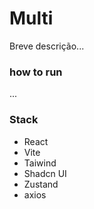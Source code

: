 # Multi

Breve descrição...

### how to run

...

### Stack
- React
- Vite
- Taiwind
- Shadcn UI
- Zustand
- axios